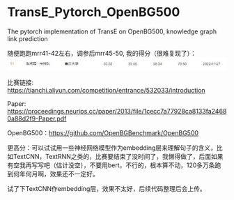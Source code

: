 # TransE_Pytorch_OpenBG500
The pytorch implementation of TransE on OpenBG500, knowledge graph link prediction 

随便跑跑mrr41-42左右，调参后mrr45-50, 我的得分（很难复现了）：
<img src="rank.jpg" width="1000px"/>

比赛链接: https://tianchi.aliyun.com/competition/entrance/532033/introduction

Paper: https://proceedings.neurips.cc/paper/2013/file/1cecc7a77928ca8133fa24680a88d2f9-Paper.pdf

OpenBG500：https://github.com/OpenBGBenchmark/OpenBG500

更高分：可以试试用一些神经网络模型作为embedding层来理解句子的含义，比如TextCNN，TextRNN之类的，比赛要结束了没时间了，我懒得做了，后面如果有空我再写写吧（估计没空），不要用bert，不行的，根本算不动，120多万条跑到何年何月啊，效果还不一定好。

试了下TextCNN作embedding层，效果不太好，后续代码整理后会上传。
